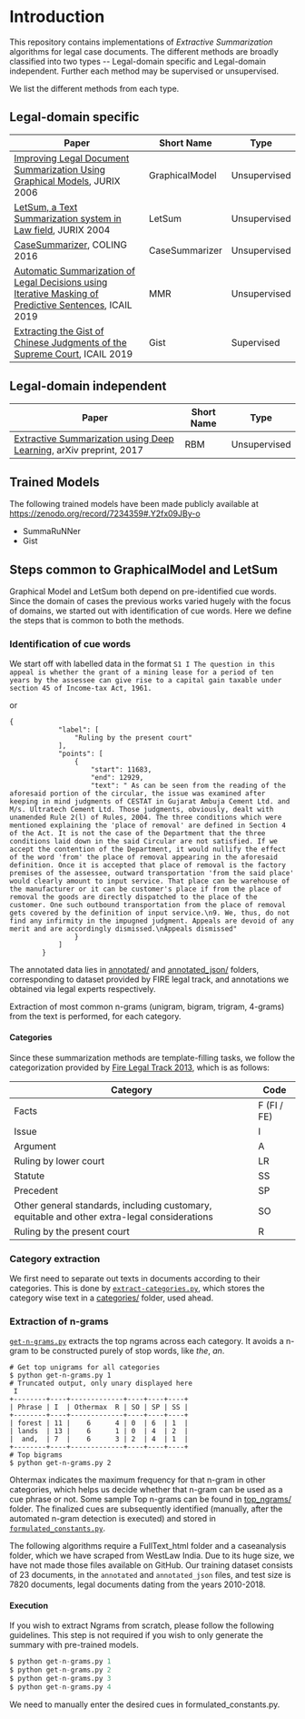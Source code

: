 # Introduction

This repository contains implementations of *Extractive Summarization*  algorithms for legal case documents.
The different methods are broadly classified into two types -- Legal-domain specific and Legal-domain independent.
Further each method may be supervised or unsupervised.

We list the different methods from each type. 

## Legal-domain specific

| Paper  | Short Name | Type| 
| ------------- | ------------- |------------- |
| [Improving Legal Document Summarization Using Graphical Models](https://www.cse.iitm.ac.in/~ravi/papers/Saravanan_jurix_06.pdf), JURIX 2006  | GraphicalModel  | Unsupervised |
| [LetSum, a Text Summarization system in Law field](http://rali.iro.umontreal.ca/rali/?q=en/node/673), JURIX 2004  | LetSum  | Unsupervised |
|[CaseSummarizer](http://www.aclweb.org/anthology/C16-2054), COLING 2016 | CaseSummarizer | Unsupervised |
|[Automatic Summarization of Legal Decisions using Iterative Masking of Predictive Sentences](https://dl.acm.org/doi/10.1145/3322640.3326728), ICAIL 2019 | MMR | Unsupervised |
|[Extracting the Gist of Chinese Judgments of the Supreme Court](https://dl.acm.org/doi/10.1145/3322640.3326715), ICAIL 2019 | Gist | Supervised |



## Legal-domain independent
| Paper  | Short Name | Type| 
| ------------- | ------------- |------------- |
|[Extractive Summarization using Deep Learning](https://arxiv.org/pdf/1708.04439.pdf), arXiv preprint, 2017 | RBM | Unsupervised |


## Trained Models

The following trained models have been made publicly available at https://zenodo.org/record/7234359#.Y2fx09JBy-o
 - SummaRuNNer
 - Gist


## Steps common to GraphicalModel and LetSum

Graphical Model and LetSum both depend on pre-identified cue words.
Since the domain of cases the previous works varied hugely with the focus of domains, we started out with identification of cue words. Here we define the steps that is common to both the methods.

### Identification of cue words

We start off with labelled data in the format
`S1 I The question in this appeal is whether the grant of a mining lease for a period of ten years by the assessee can give rise to a capital gain taxable under section 45 of Income-tax Act, 1961.`

or 
```
{
            "label": [
                "Ruling by the present court"
            ],
            "points": [
                {
                    "start": 11683,
                    "end": 12929,
                    "text": " As can be seen from the reading of the aforesaid portion of the circular, the issue was examined after keeping in mind judgments of CESTAT in Gujarat Ambuja Cement Ltd. and M/s. Ultratech Cement Ltd. Those judgments, obviously, dealt with unamended Rule 2(l) of Rules, 2004. The three conditions which were mentioned explaining the 'place of removal' are defined in Section 4 of the Act. It is not the case of the Department that the three conditions laid down in the said Circular are not satisfied. If we accept the contention of the Department, it would nullify the effect of the word 'from' the place of removal appearing in the aforesaid definition. Once it is accepted that place of removal is the factory premises of the assessee, outward transportation 'from the said place' would clearly amount to input service. That place can be warehouse of the manufacturer or it can be customer's place if from the place of removal the goods are directly dispatched to the place of the customer. One such outbound transportation from the place of removal gets covered by the definition of input service.\n9. We, thus, do not find any infirmity in the impugned judgment. Appeals are devoid of any merit and are accordingly dismissed.\nAppeals dismissed"
                }
            ]
        }
```

The annotated data lies in [annotated/](annotated/) and [annotated_json/](annotated_json/) folders, corresponding to dataset provided by FIRE legal track, and annotations we obtained via legal experts respectively.

Extraction of most common n-grams (unigram, bigram, trigram, 4-grams) from the text is performed, for each category.

#### Categories

Since these summarization methods are template-filling tasks, we follow the categorization provided by [Fire Legal Track 2013](https://www.isical.ac.in/~fire/2013/legal.html), which is as follows:

| Category | Code |
| --- | --- |
| Facts | F (FI / FE) |
| Issue | I | 
| Argument | A |
| Ruling by lower court | LR |
| Statute | SS |
| Precedent | SP |
| Other general standards, including customary, equitable and other extra-legal considerations | SO |
| Ruling by the present court | R |


### Category extraction 

We first need to separate out texts in documents according to their categories. This is done by [`extract-categories.py`](extract-categories.py), which stores the category wise text in a [categories/](categories/) folder, used ahead.

### Extraction of n-grams

[`get-n-grams.py`](get-n-grams.py) extracts the top ngrams across each category. It avoids a n-gram to be constructed purely of stop words, like *the*, *an*.

```
# Get top unigrams for all categories
$ python get-n-grams.py 1
# Truncated output, only unary displayed here
 I
+--------+----+-------------+----+----+----+
| Phrase | I  | Othermax  R | SO | SP | SS |
+--------+----+-------------+----+----+----+
| forest | 11 |    6      4 | 0  | 6  | 1  |
| lands  | 13 |    6      1 | 0  | 4  | 2  |
|  and,  | 7  |    6      3 | 2  | 4  | 1  |
+--------+----+-------------+----+----+----+
# Top bigrams
$ python get-n-grams.py 2
```

Ohtermax indicates the maximum frequency for that n-gram in other categories, which helps us decide whether that n-gram can be used as a cue phrase or not. Some sample Top n-grams can be found in [top_ngrams/](top_ngrams/) folder. The finalized cues are subsequently identified (manually, after the automated n-gram detection is executed) and stored in [`formulated_constants.py`](formulated_constants.py).

The following algorithms require a FullText_html folder and a caseanalysis folder, which we have scraped from WestLaw India. Due to its huge size, we have not made those files available on GitHub. Our training dataset consists of 23 documents, in the `annotated` and `annotated_json` files, and test size is 7820 documents, legal documents dating from the years 2010-2018.

#### Execution

If you wish to extract Ngrams from scratch, please follow the following guidelines. This step is not required if you wish to only generate the summary with pre-trained models.
```py
$ python get-n-grams.py 1
$ python get-n-grams.py 2
$ python get-n-grams.py 3
$ python get-n-grams.py 4
```

We need to manually enter the desired cues in formulated_constants.py.
